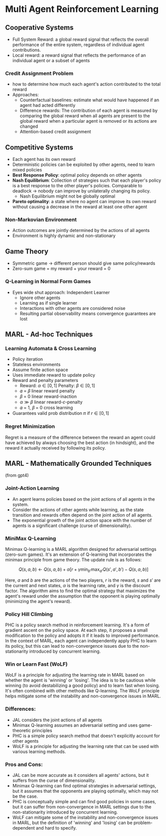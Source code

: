# Multi Agent Reinforcement Learning

## Cooperative Systems
+ Full System Reward: a global reward signal that reflects the overall performance of the entire system, regardless of individual agent contributions.
+ Local reward: a reward signal that reflects the performance of an individual agent or a subset of agents

### Credit Assignment Problem
+ how to determine how much each agent's action contributed to the total reward
+ Approaches:
  + Counterfactual baselines: estimate what would have happened if an agent had acted differently
  + Difference rewards: The contribution of each agent is measured by comparing the global reward when all agents are present to the global reward when a particular agent is removed or its actions are changed
  + Attention-based credit assignment

## Competitive Systems
+ Each agent has its own reward
+ Deterministic policies can be exploited by other agents, need to learn mixed policies
+ **Best Response Policy**: optimal policy depends on other agents
+ **Nash Equilibrium**: Collection of strategies such that each player's policy is a best response to the other player's policies. Comparable to deadlock -> nobody can improve by unilaterally changing its policy.
  + Nash Equilibrium might not be globally optimal
+ **Pareto optimality**: a state where no agent can improve its own reward without causing a decrease in the reward at least one other agent

### Non-Markovian Environment
+ Action outcomes are jointly determined by the actions of all agents
+ Environment is highly dynamic and non-stationary

## Game Theory
+ Symmetric game -> different person should give same policy/rewards
+ Zero-sum game = my reward + your reward = 0

### Q-Learning in Normal Form Games
+ Eyes wide shut approach: Independent Learner
  + Ignore other agents
  + Learning as if single learner
  + Interactions with other agents are considered noise
  + Resulting partial observability means convergence guarantees are lost

## MARL - Ad-hoc Techniques
### Learning Automata & Cross Learning
+ Policy iteration
+ Stateless environments
+ Assume finite action space
+ Uses immediate reward to update policy
+ Reward and penalty parameters
  + Reward: $\alpha \in [0,1]$ Penalty: $\beta \in [0,1]$
  + 𝛼 = 𝛽 linear reward penalty
  + 𝛽 = 0 linear reward-inaction
  + $\alpha \gg \beta$ linear reward-𝜀-penalty
  + 𝛼 = 1, 𝛽 = 0 cross learning
+ Guarantees valid prob distribution 𝜋 if $r \in [0,1]$

### Regret Minimization
Regret is a measure of the difference between the reward an agent could have achieved by always choosing the best action (in hindsight), and the reward it actually received by following its policy.

## MARL - Mathematically Grounded Techniques
(from gpt4)
### Joint-Action Learning
+ An agent learns policies based on the joint actions of all agents in the system.
+ Consider the actions of other agents while learning, as the state transition and rewards often depend on the joint action of all agents. 
+ The exponential growth of the joint action space with the number of agents is a significant challenge (curse of dimensionality). 

### MiniMax Q-Learning
Minimax Q-learning is a MARL algorithm designed for adversarial settings (zero-sum games). It's an extension of Q-learning that incorporates the minimax principle from game theory. The update rule is as follows:  

$$Q(s, a, b) \leftarrow Q(s, a, b) + \alpha [r + \gamma \min_{b'}\max_{a'}Q(s', a', b') - Q(s, a, b)]$$

Here, $a$ and $b$ are the actions of the two players, $r$ is the reward, $s$ and $s'$ are the current and next states, $\alpha$ is the learning rate, and $\gamma$ is the discount factor. The algorithm aims to find the optimal strategy that maximizes the agent's reward under the assumption that the opponent is playing optimally (minimizing the agent's reward).  

### Policy Hill Climbing
PHC is a policy search method in reinforcement learning. It's a form of gradient ascent on the policy space. At each step, it proposes a small modification to the policy and adopts it if it leads to improved performance. In the context of MARL, each agent can independently apply PHC to learn its policy, but this can lead to non-convergence issues due to the non-stationarity introduced by concurrent learning.

### Win or Learn Fast (WoLF)
WoLF is a principle for adjusting the learning rate in MARL based on whether the agent is 'winning' or 'losing'. The idea is to be cautious while winning (to avoid destabilizing a good policy) and to learn fast when losing. It's often combined with other methods like Q-learning. The WoLF principle helps mitigate some of the instability and non-convergence issues in MARL.

### Differences:
+ JAL considers the joint actions of all agents
+ Minimax Q-learning assumes an adversarial setting and uses game-theoretic principles
+ PHC is a simple policy search method that doesn't explicitly account for other agents
+ WoLF is a principle for adjusting the learning rate that can be used with various learning methods.

### Pros and Cons:
- JAL can be more accurate as it considers all agents' actions, but it suffers from the curse of dimensionality.
- Minimax Q-learning can find optimal strategies in adversarial settings, but it assumes that the opponents are playing optimally, which may not be the case.
- PHC is conceptually simple and can find good policies in some cases, but it can suffer from non-convergence in MARL settings due to the non-stationarity introduced by concurrent learning.
- WoLF can mitigate some of the instability and non-convergence issues in MARL, but the definition of 'winning' and 'losing' can be problem-dependent and hard to specify.